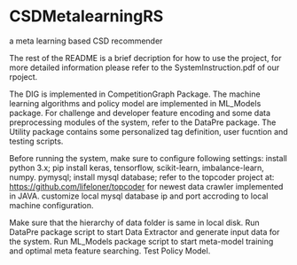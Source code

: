 # CSDMetalearningRS
a meta learning based CSD recommender

The rest of the README is a brief decription for how to use the project, for more detailed information please refer to the SystemInstruction.pdf of our rpoject.





The DIG is implemented in CompetitionGraph Package.
The machine learning algorithms and policy model are implemented in ML_Models package. 
For challenge and developer feature encoding and some data preprocessing modules of the system, refer to the DataPre package. 
The Utility package contains some personalized tag definition, user fucntion and testing scripts. 

Before running the system, make sure to configure following settings:
install python 3.x;
pip install keras, tensorflow, scikit-learn, imbalance-learn, numpy. pymysql;
install mysql database;
refer to the topcoder project at: https://github.com/lifeloner/topcoder for newest data crawler implemented in JAVA.
customize local mysql database ip and port accroding to local machine configuration.

Make sure that the hierarchy of data folder is same in local disk.
Run DataPre package script to start Data Extractor and generate input data for the system.
Run ML_Models package script to start meta-model training and optimal meta feature searching.
Test Policy Model.
